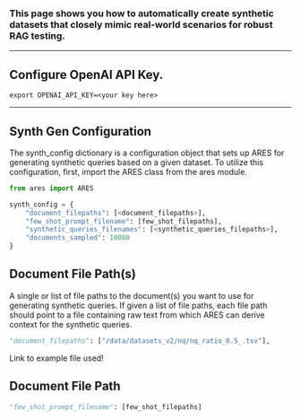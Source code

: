 <h3>This page shows you how to automatically create synthetic datasets that closely mimic real-world scenarios for robust RAG testing.</h3>

<hr>

## Configure OpenAI API Key. 

```
export OPENAI_API_KEY=<your key here>
```

<hr>

## Synth Gen Configuration 

The synth_config dictionary is a configuration object that sets up ARES for generating synthetic queries based on a given dataset. To utilize this configuration, first, import the ARES class from the ares module.

```python 
from ares import ARES

synth_config = { 
    "document_filepaths": [<document_filepaths>],
    "few_shot_prompt_filename": [few_shot_filepaths],
    "synthetic_queries_filenames": [<synthetic_queries_filepaths>],
    "documents_sampled": 10000
}
```

## Document File Path(s)

A single or list of file paths to the document(s) you want to use for generating synthetic queries. If
given a list of file paths, each file path should point to a file containing raw text from which ARES can derive context for the synthetic queries. 

```python 
"document_filepaths": ["/data/datasets_v2/nq/nq_ratio_0.5_.tsv"], 
```
Link to example file used!

## Document File Path

```python 
"few_shot_prompt_filename": [few_shot_filepaths]
```







